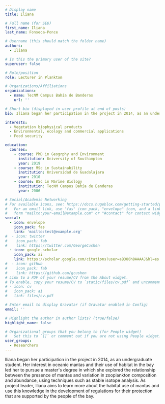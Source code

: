 ```yaml
---
# Display name
title: Iliana

# Full name (for SEO)
first_name: Iliana
last_name: Fonseca-Ponce

# Username (this should match the folder name)
authors:
  - Iliana

# Is this the primary user of the site?
superuser: false

# Role/position
role: Lecturer in Plankton

# Organizations/Affiliations
organizations:
  - name: TecNM Campus Bahía de Banderas
    url: ''

# Short bio (displayed in user profile at end of posts)
bio: Iliana began her participation in the project in 2014, as an undergraduate student. Her interest in oceanic mantas and their use of habitat in the bay led her to pursue a master's degree in which she explored the relationship between the presence of mantas and variation in zooplankton composition and abundance, using techniques such as stable isotope analysis. As project leader, Iliana aims to learn more about the habitat use of mantas and use this knowledge in the development of regulations for their protection that are supported by the people of the bay.

interests:
  - Vegetation biophysical products
  - Environmental, ecology and commercial applications
  - Food security

education:
  courses:
    - course: PhD in Geogrphy and Environment
      institution: University of Southampton
      year: 2019
    - course: MSc in Sustainability
      institution: Universidad de Guadalajara
      year: 2010
    - course: BSc in Marine Biology
      institution: TecNM Campus Bahía de Banderas
      year: 2006

# Social/Academic Networking
# For available icons, see: https://docs.hugoblox.com/getting-started/page-builder/#icons
#   For an email link, use "fas" icon pack, "envelope" icon, and a link in the
#   form "mailto:your-email@example.com" or "#contact" for contact widget.
social:
  - icon: envelope
    icon_pack: fas
    link: 'mailto:test@example.org'
#  - icon: twitter
#    icon_pack: fab
#    link: https://twitter.com/GeorgeCushen
  - icon: google-scholar
    icon_pack: ai
    link: https://scholar.google.com/citations?user=aB386h8AAAAJ&hl=es
#  - icon: github
#    icon_pack: fab
#    link: https://github.com/gcushen
# Link to a PDF of your resume/CV from the About widget.
# To enable, copy your resume/CV to `static/files/cv.pdf` and uncomment the lines below.
# - icon: cv
#   icon_pack: ai
#   link: files/cv.pdf

# Enter email to display Gravatar (if Gravatar enabled in Config)
email: ''

# Highlight the author in author lists? (true/false)
highlight_name: false

# Organizational groups that you belong to (for People widget)
#   Set this to `[]` or comment out if you are not using People widget.
user_groups:
  - Researchers
---
```


Iliana began her participation in the project in 2014, as an undergraduate student. Her interest in oceanic mantas and their use of habitat in the bay led her to pursue a master's degree in which she explored the relationship between the presence of mantas and variation in zooplankton composition and abundance, using techniques such as stable isotope analysis. As project leader, Iliana aims to learn more about the habitat use of mantas and use this knowledge in the development of regulations for their protection that are supported by the people of the bay.

